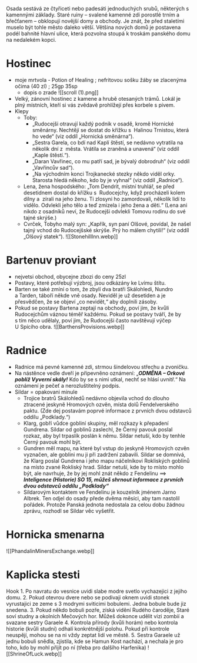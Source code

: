 Osada sestává ze čtyřiceti nebo padesáti jednoduchých srubů, některých s kamennými základy. Staré ruiny – svalené kamenné zdi porostlé trním a břečťanem – obklopují novější domy a obchody. Je znát, že před staletími muselo být tohle město daleko větší. Většina nových domů je postavena podél bahnité hlavní ulice, která pozvolna stoupá k troskám panského domu na nedalekém kopci.
# Hostinec
- moje mrtvola - Potion of Healing ; nefritovou sošku žáby se zlacenýma očima (40 zl) ; 25gp 35sp
	- dopis o zrade ![[scroll (1).png]]
- Velký, zánovní hostinec z kamene a hrubě otesaných trámů. Lokál je plný místních, kteří si vás zvědavě prohlížejí přes korbele s pivem.
- Klepy
	- Toby:
		- „Rudocejši otravují každý podnik v osadě, kromě Hornické směnárny. Nechtějí se dostat do křížku s  Halinou Trnistou, která ho vede“ (viz oddíl „Hornická směnárna“).
		- „Sestra Garela, co bdí nad Kaplí štěstí, se nedávno vytratila na několik dní z  města. Vrátila se zraněná a unavená“ (viz oddíl „Kaple štěstí.“). 
		- „Daran Vavřinec, co mu patří sad, je bývalý dobrodruh“ (viz oddíl „Vavřincův sad“).
		- „Na východním konci Trojkanecké stezky někdo viděl orky. Starosta hledá někoho, kdo by je vyhnal“ (viz oddíl „Radnice“). 
	- Lena, žena hospodského: „Tom Dendrit, místní truhlář, se před desetidnem dostal do křížku s  Rudocejchy, když procházeli kolem dílny a  zírali na jeho ženu. Ti zlosyni ho zamordovali, několik lidí to vidělo. Odvlekli jeho tělo a teď zmizela i jeho žena a děti.“ (Lena ani nikdo z osadníků neví, že Rudocejši odvlekli Tomovu rodinu do své tajné skrýše.) 
	- Cvrček, Tobyho malý syn: „Kapřík, syn paní Olšové, povídal, že našel tajný vchod do Rudocejšské skrýše. Prý ho málem chytili!“ (viz oddíl „Olšový statek“). 
![[StonehillInn.webp]]
# Bartenuv proviant
- nejvetsi obchod, obycejne zbozi do ceny 25zl
- Postavy, které potřebují výzbroj, jsou odkázány ke Lvímu štítu.
- Barten se také zmíní o tom, že zbylí dva bratři Skálohledi, Nundro a Tarden, táboří někde vně osady. Neviděl je už desetiden a je přesvědčen, že se objeví „co nevidět,“ aby doplnili zásoby.
- Pokud se postavy Bartena zeptají na obchody, poví jim, že kvůli Rudocejchům váznou téměř každému. Pokud se postavy tváří, že by s tím něco udělaly, poví jim, že Rudocejši často navštěvují výčep U Spícího obra.
![[BarthensProvisions.webp]]
# Radnice
- Radnice má pevné kamenné zdi, strmou šindelovou střechu a zvoničku. 
- Na nástěnce vedle dveří je připevněno oznámení: „***ODMĚNA – Orkové poblíž Vyverní skály!*** Kdo by se s nimi utkal, nechť se hlásí uvnitř.“ Na oznámení je pečeť a nerozluštitelný podpis.
- Sildar = opakovani minule
	- Trojice bratrů Skálohledů nedávno objevila vchod do dlouho ztracené jeskyně Hromových ozvěn, místa dolů Fendelverského paktu. (Zde dej postavám poprvé informace z prvních dvou odstavců oddílu „Podklady.“)
	- Klarg, gobří vůdce gobliní skupiny, měl rozkazy k přepadení Gundrena. Sildar od goblinů zaslechl, že Černý pavouk poslal rozkaz, aby byl trpaslík poslán k němu. Sildar netuší, kdo by tenhle Černý pavouk mohl být.
	- Gundren měl mapu, na které byl vstup do jeskyně Hromových ozvěn vyznačen, ale goblini mu ji při zadržení zabavili. Sildar se domnívá, že Klarg poslal Gundrena i jeho mapu náčelníkovi Rokliských goblinů na místo zvané Rokliský hrad. Sildar netuší, kde by to místo mohlo být, ale navrhuje, že by jej mohl znát někdo z Fendelinu ==> ***Inteligence (Historie) SO 15, můžeš shrnout informace z prvních dvou odstavců oddílu „Podklady“***
	- Sildarovým kontaktem ve Fendelinu je kouzelník jménem Jarno Albrek. Ten odjel do osady přede dvěma měsíci, aby tam nastolil pořádek. Protože Panská jednota nedostala za celou dobu žádnou zprávu, rozhodl se Sildar věc vyšetřit.
# Hornicka smenarna
![[PhandalinMinersExchange.webp]]
# Kaplicka stesti
 Hook
		1. Po navratu do vesnice uvidi slabe modre svetlo vychazejici z jejiho domu.
		2. Pokud otevrou dvere nebo se podivaji oknem uvidi stonek vyrustajici ze zeme s 3 modrymi sviticimi bobulemi. Jedna bobule bude jiz snedena.
		3. Pokud někdo bobuli pozře, získá vidění Rudého čaroděje, Staré soví studny a okolních Mečových hor. Můžeš dokonce udělit vizi zombií a svazane sestry Garaele
		4. Kontrola přírody (kvůli horám) nebo kontrola historie (kvůli studni) odhalí konkrétnější polohu. Pokud při kontrole neuspějí, mohou se na ni vždy zeptat lidí ve městě.
		5. Sestra Garaele už jednu bobuli snědla, zjistila, kde se Hamun Kost nachází, a nechala je pro toho, kdo by mohl přijít po ní (třeba pro dalšího Harfenika)
![[ShrineOfLuck.webp]]